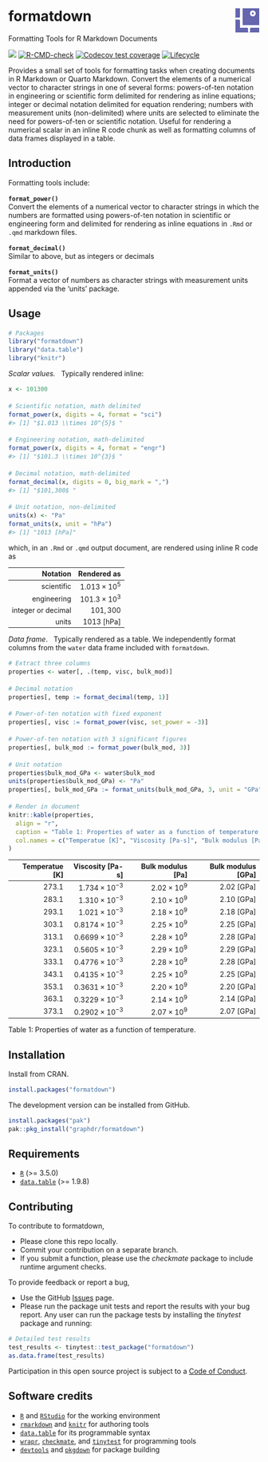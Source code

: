 
<!-- Edit README.Rmd (not README.md) -->

# formatdown <img src="man/figures/logo.png" align="right">

Formatting Tools for R Markdown Documents

<!-- badges: start -->

[![](https://www.r-pkg.org/badges/version/formatdown)](https://cran.r-project.org/package=formatdown)
[![R-CMD-check](https://github.com/graphdr/formatdown/actions/workflows/check-standard.yaml/badge.svg)](https://github.com/graphdr/formatdown/actions/workflows/check-standard.yaml)
[![Codecov test
coverage](https://codecov.io/gh/graphdr/formatdown/branch/main/graph/badge.svg)](https://app.codecov.io/gh/graphdr/formatdown?branch=main)
[![Lifecycle](https://img.shields.io/badge/lifecycle-experimental-orange.svg)](https://lifecycle.r-lib.org/articles/stages.html#experimental)
<!-- badges: end -->

Provides a small set of tools for formatting tasks when creating
documents in R Markdown or Quarto Markdown. Convert the elements of a
numerical vector to character strings in one of several forms:
powers-of-ten notation in engineering or scientific form delimited for
rendering as inline equations; integer or decimal notation delimited for
equation rendering; numbers with measurement units (non-delimited) where
units are selected to eliminate the need for powers-of-ten or scientific
notation. Useful for rendering a numerical scalar in an inline R code
chunk as well as formatting columns of data frames displayed in a table.

## Introduction

Formatting tools include:

**`format_power()`**  
Convert the elements of a numerical vector to character strings in which
the numbers are formatted using powers-of-ten notation in scientific or
engineering form and delimited for rendering as inline equations in
`.Rmd` or `.qmd` markdown files.

**`format_decimal()`**  
Similar to above, but as integers or decimals

**`format_units()`**  
Format a vector of numbers as character strings with measurement units
appended via the ‘units’ package.

## Usage

``` r
# Packages
library("formatdown")
library("data.table")
library("knitr")
```

*Scalar values.*   Typically rendered inline:

``` r
x <- 101300

# Scientific notation, math delimited
format_power(x, digits = 4, format = "sci")
#> [1] "$1.013 \\times 10^{5}$ "

# Engineering notation, math-delimited
format_power(x, digits = 4, format = "engr")
#> [1] "$101.3 \\times 10^{3}$ "

# Decimal notation, math-delimited
format_decimal(x, digits = 0, big_mark = ",")
#> [1] "$101,300$ "

# Unit notation, non-delimited
units(x) <- "Pa"
format_units(x, unit = "hPa")
#> [1] "1013 [hPa]"
```

which, in an `.Rmd` or `.qmd` output document, are rendered using inline
R code as

|           Notation |           Rendered as |
|-------------------:|----------------------:|
|         scientific | $1.013 \times 10^{5}$ |
|        engineering | $101.3 \times 10^{3}$ |
| integer or decimal |             $101,300$ |
|              units |          1013 \[hPa\] |

*Data frame*.   Typically rendered as a table. We independently format
columns from the `water` data frame included with `formatdown`.

``` r
# Extract three columns
properties <- water[, .(temp, visc, bulk_mod)]

# Decimal notation
properties[, temp := format_decimal(temp, 1)]

# Power-of-ten notation with fixed exponent
properties[, visc := format_power(visc, set_power = -3)]

# Power-of-ten notation with 3 significant figures
properties[, bulk_mod := format_power(bulk_mod, 3)]

# Unit notation
properties$bulk_mod_GPa <- water$bulk_mod
units(properties$bulk_mod_GPa) <- "Pa"
properties[, bulk_mod_GPa := format_units(bulk_mod_GPa, 3, unit = "GPa")]

# Render in document
knitr::kable(properties,
  align = "r",
  caption = "Table 1: Properties of water as a function of temperature.",
  col.names = c("Temperatue [K]", "Viscosity [Pa-s]", "Bulk modulus [Pa]", "Bulk modulus [GPa]")
)
```

| Temperatue \[K\] |      Viscosity \[Pa-s\] |  Bulk modulus \[Pa\] | Bulk modulus \[GPa\] |
|-----------------:|------------------------:|---------------------:|---------------------:|
|          $273.1$ |  $1.734 \times 10^{-3}$ | $2.02 \times 10^{9}$ |         2.02 \[GPa\] |
|          $283.1$ |  $1.310 \times 10^{-3}$ | $2.10 \times 10^{9}$ |         2.10 \[GPa\] |
|          $293.1$ |  $1.021 \times 10^{-3}$ | $2.18 \times 10^{9}$ |         2.18 \[GPa\] |
|          $303.1$ | $0.8174 \times 10^{-3}$ | $2.25 \times 10^{9}$ |         2.25 \[GPa\] |
|          $313.1$ | $0.6699 \times 10^{-3}$ | $2.28 \times 10^{9}$ |         2.28 \[GPa\] |
|          $323.1$ | $0.5605 \times 10^{-3}$ | $2.29 \times 10^{9}$ |         2.29 \[GPa\] |
|          $333.1$ | $0.4776 \times 10^{-3}$ | $2.28 \times 10^{9}$ |         2.28 \[GPa\] |
|          $343.1$ | $0.4135 \times 10^{-3}$ | $2.25 \times 10^{9}$ |         2.25 \[GPa\] |
|          $353.1$ | $0.3631 \times 10^{-3}$ | $2.20 \times 10^{9}$ |         2.20 \[GPa\] |
|          $363.1$ | $0.3229 \times 10^{-3}$ | $2.14 \times 10^{9}$ |         2.14 \[GPa\] |
|          $373.1$ | $0.2902 \times 10^{-3}$ | $2.07 \times 10^{9}$ |         2.07 \[GPa\] |

Table 1: Properties of water as a function of temperature.

## Installation

Install from CRAN.

``` r
install.packages("formatdown")
```

The development version can be installed from GitHub.

``` r
install.packages("pak")
pak::pkg_install("graphdr/formatdown")
```

## Requirements

- [`R`](https://www.r-project.org/) (\>= 3.5.0)
- [`data.table`](https://rdatatable.gitlab.io/data.table/) (\>= 1.9.8)

## Contributing

To contribute to formatdown,

- Please clone this repo locally.  
- Commit your contribution on a separate branch.
- If you submit a function, please use the *checkmate* package to
  include runtime argument checks.

To provide feedback or report a bug,

- Use the GitHub <a href="https://github.com/graphdr/formatdown/issues">
  Issues</a> page.
- Please run the package unit tests and report the results with your bug
  report. Any user can run the package tests by installing the
  *tinytest* package and running:

``` r
# Detailed test results
test_results <- tinytest::test_package("formatdown")
as.data.frame(test_results)
```

Participation in this open source project is subject to a [Code of
Conduct](https://graphdr.github.io/formatdown/CONDUCT.html).

## Software credits

- [`R`](https://www.r-project.org/) and [`RStudio`](https://posit.co/)
  for the working environment  
- [`rmarkdown`](https://CRAN.R-project.org/package=rmarkdown) and
  [`knitr`](https://CRAN.R-project.org/package=knitr) for authoring
  tools  
- [`data.table`](https://CRAN.R-project.org/package=data.table) for its
  programmable syntax  
- [`wrapr`](https://CRAN.R-project.org/package=wrapr),
  [`checkmate`](https://CRAN.R-project.org/package=checkmate), and
  [`tinytest`](https://CRAN.R-project.org/package=tinytest) for
  programming tools
- [`devtools`](https://CRAN.R-project.org/package=devtools) and
  [`pkgdown`](https://CRAN.R-project.org/package=pkgdown) for package
  building
